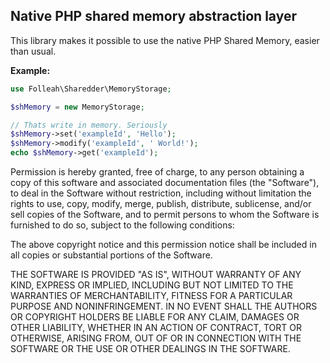 ## Native PHP shared memory abstraction layer

This library makes it possible to use the native PHP Shared Memory, easier than usual.

**Example:**
```php
use Folleah\Sharedder\MemoryStorage;

$shMemory = new MemoryStorage;

// Thats write in memory. Seriously
$shMemory->set('exampleId', 'Hello');
$shMemory->modify('exampleId', ' World!');
echo $shMemory->get('exampleId');
```

Permission is hereby granted, free of charge, to any person obtaining a copy
of this software and associated documentation files (the "Software"), to deal
in the Software without restriction, including without limitation the rights
to use, copy, modify, merge, publish, distribute, sublicense, and/or sell
copies of the Software, and to permit persons to whom the Software is
furnished to do so, subject to the following conditions:

The above copyright notice and this permission notice shall be included in
all copies or substantial portions of the Software.

THE SOFTWARE IS PROVIDED "AS IS", WITHOUT WARRANTY OF ANY KIND, EXPRESS OR
IMPLIED, INCLUDING BUT NOT LIMITED TO THE WARRANTIES OF MERCHANTABILITY,
FITNESS FOR A PARTICULAR PURPOSE AND NONINFRINGEMENT. IN NO EVENT SHALL THE
AUTHORS OR COPYRIGHT HOLDERS BE LIABLE FOR ANY CLAIM, DAMAGES OR OTHER
LIABILITY, WHETHER IN AN ACTION OF CONTRACT, TORT OR OTHERWISE, ARISING FROM,
OUT OF OR IN CONNECTION WITH THE SOFTWARE OR THE USE OR OTHER DEALINGS IN
THE SOFTWARE.